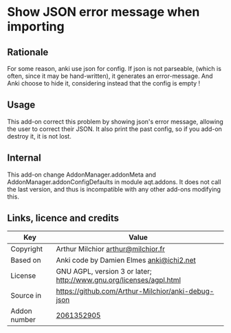 # Show JSON error message when importing
## Rationale
For some reason, anki use json for config. If json is not parseable,
(which is often, since it may be hand-written), it generates an
error-message. And Anki choose to hide it, considering instead that
the config is empty !
## Usage
This add-on correct this problem by showing json's error message,
allowing the user to correct their JSON. It also print the past
config, so if you add-on destroy it, it is not lost.
## Internal
This add-on change AddonManager.addonMeta and
AddonManager.addonConfigDefaults in module aqt.addons. It does not
call the last version, and thus is incompatible with any other add-ons
modifying this.

## Links, licence and credits

Key         |Value
------------|-------------------------------------------------------------------
Copyright   | Arthur Milchior <arthur@milchior.fr>
Based on    | Anki code by Damien Elmes <anki@ichi2.net>
License     | GNU AGPL, version 3 or later; http://www.gnu.org/licenses/agpl.html
Source in   | https://github.com/Arthur-Milchior/anki-debug-json
Addon number| [2061352905](https://ankiweb.net/shared/info/2061352905)
